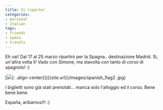 ```yaml
---
title: Si riparte!
categories:
- personal
- italian
tags:
- friends
- spain
- travels
---
```

Eh vai! Dal 17 al 25 marzo ripartirò per la Spagna.. destinazione Madrid. Si,
un'altra volta lì! Vado con Simone, ma stavolta con tanto di corso di
spagnolo! :)

[![]({{site.url}}/images/spanish_flag2.jpg){: .align-center}]({{site.url}}/images/spanish_flag2
.jpg)

  
I biglietti sono già stati prenotati... manca solo l'alloggio ed il corso.
Bene bene bene.  
  
España, aribamos!!! :)

  


